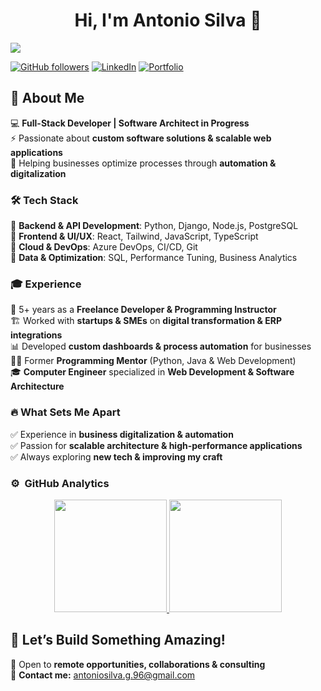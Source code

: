 <div align="center">
<h1 align="center">Hi, I'm Antonio Silva 👋</h1>
</div>
<img src="https://i.imgur.com/lqhechC.png">

[![GitHub followers](https://img.shields.io/github/followers/AntonioSilvaDev?style=social)](https://github.com/AntonioSilvaDev)
[![LinkedIn](https://img.shields.io/badge/-LinkedIn-blue?style=social&logo=linkedin)](https://www.linkedin.com/in/antoniosilvadev/)
[![Portfolio](https://img.shields.io/badge/-Portfolio-black?style=social&logo=vercel)](https://antoniosilva.dev)  

## 🚀 About Me  

💻 **Full-Stack Developer | Software Architect in Progress**  
⚡ Passionate about **custom software solutions & scalable web applications**  
🎯 Helping businesses optimize processes through **automation & digitalization**  

### 🛠️ Tech Stack  
🔹 **Backend & API Development**: Python, Django, Node.js, PostgreSQL  
🔹 **Frontend & UI/UX**: React, Tailwind, JavaScript, TypeScript  
🔹 **Cloud & DevOps**: Azure DevOps, CI/CD, Git  
🔹 **Data & Optimization**: SQL, Performance Tuning, Business Analytics    

### 🎓 Experience  
📍 5+ years as a **Freelance Developer & Programming Instructor**  
🏗️ Worked with **startups & SMEs** on **digital transformation & ERP integrations**  
📊 Developed **custom dashboards & process automation** for businesses  
👨‍🏫 Former **Programming Mentor** (Python, Java & Web Development)  
🎓 **Computer Engineer** specialized in **Web Development & Software Architecture**  

### 🔥 What Sets Me Apart  
✅ Experience in **business digitalization & automation**  
✅ Passion for **scalable architecture & high-performance applications**  
✅ Always exploring **new tech & improving my craft**  


### ⚙️ &nbsp;GitHub Analytics  

<p align="center">
<a href="https://github.com/AntonioSilvaDev">
  <img height="180em" src="https://github-readme-stats-eight-theta.vercel.app/api?username=AntonioSilvaDev&show_icons=true&theme=algolia&include_all_commits=true&count_private=true"/>
  <img height="180em" src="https://github-readme-stats-eight-theta.vercel.app/api/top-langs/?username=AntonioSilvaDev&layout=compact&langs_count=8&theme=algolia"/>
</a>
</p>  

## 📩 Let’s Build Something Amazing!  
💬 Open to **remote opportunities, collaborations & consulting**  
📧 **Contact me:** antoniosilva.g.96@gmail.com
